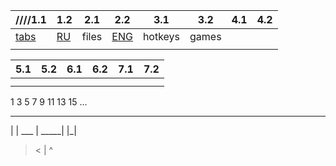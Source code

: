 | ////1.1            | 1.2                  | 2.1   | 2.2                    | 3.1     | 3.2   | 4.1 | 4.2 |
| ------------------ | -------------------- | ----- | ---------------------- | ------- | ----- | --- | --- |
| [tabs](вкладки.md) | [RU](Печать%20RU.md) | files | [ENG](Печать%20ENG.md) | hotkeys | games |     |     |
|                    |                      |       |                        |         |       |     |     |

| 5.1 | 5.2 | 6.1 | 6.2 | 7.1 | 7.2 |
| --- | --- | --- | --- | --- | --- |
|     |     |     |     |     |     |
|     |     |     |     |     |     |

1 3 5 7 9 11 13 15 ...

___________
| |   ___  |
_____|   |_|

> < | ^